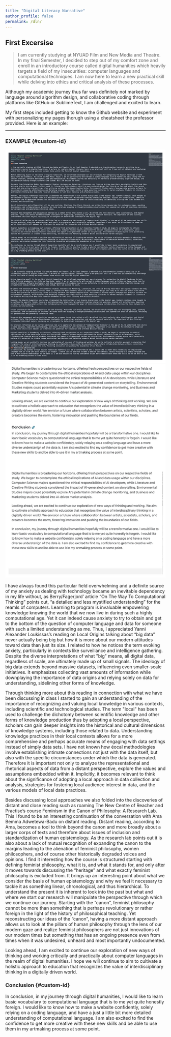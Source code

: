```yaml
---
title: "Digital Literacy Narrative"
author_profile: false
permalink: /dln/
---
```

## First Excersise

> I am currently studying at NYUAD Film and New Media and Theatre. In my final Semester, I decided to step out of my comfort zone and enroll in an introductory course called digital humanities which heavily targets a field of my insecurities: computer languages and computational techniques. I am now here to learn a new practical skill while delving into ethics and critical analysis of these processes. 

Although my academic journey thus far was definitely not marked by language around algorithm design, and collaborative coding through platforms like GitHub or SublimeText, I am challenged and excited to learn.

My first steps included getting to know the Github website and experiment with personalizing my pages thorugh using a cheatsheet the professor provided. Here is an example:

---
### EXAMPLE {#custom-id}

![Adding Heading ID](/assets/images/collage1.jpg)
![Adding Heading ID](/assets/images/collage2.jpg)




I have always found this particular field overwhelming and a definite source of my anxiety as dealing with technology became an inevitable dependency in my life without, as Berry/Fagerjord’ article “On The Way To Computational Thinking” points out, “a detailed and less mystified understanding” for the reamls of computers. Learning to program is invaluable empowering knowledge knowing the world that we now live in during such a highly computational age. Yet it can indeed cause anxiety to try to obtain and get to the bottom of the question of computer language and data for someone with such a limited understanding as me. Thus, I appreciated Yanni Alexander Loukissas’s reading on Local Origins talking about “big data” never actually being big but how it is more about our modern attitudes toward data than just its size. I related to how he notices the term evoking anxiety, particularly in contexts like surveillance and intelligence gathering. Despite the diverse interpretations of what "big" means, all digital data, regardless of scale, are ultimately made up of small signals. The ideology of big data extends beyond massive datasets, influencing even smaller-scale initiatives. It emphasizes collecting vast amounts of information while downplaying the importance of data origins and relying solely on data for understanding, sidelining other forms of knowledge.

Through thinking more about this reading in connection with what we have been discussing in class I started to gain an understanding of the importance of recognizing and valuing local knowledge in various contexts, including scientific and technological studies. The term "local" has been used to challenge the dichotomy between scientific knowledge and other forms of knowledge production thus by adopting a local perspective, scholars can gain deeper insights into the historical and cultural dimensions of knowledge systems, including those related to data. Understanding knowledge practices in their local contexts allows for a more comprehensive and perhaps accurate means of engaging with data settings instead
of simply data sets. I have not known how éocal methodologies involve establishing intimate connections not just with the data itself, but also with the specific circumstances under which the data is generated. Therefore it is important not only to analyze the representational and rhetorical aspects of data from a distant perspective, explore the values and assumptions embedded within it. Implicitly, it becomes relevant to think about the significance of adopting a local approach in data collection and analysis, strategies for fostering local audience interest in data, and the various models of local data practices.

Besides discussing local approaches we also folded into the discoveries of distant and close reading such as roaming The New Centre of Reacher and Practise’s course Feminism in the Canon of Philosophy: A Research Lab. This I found to be an interesting continuation of the conversation with Ama Bemma Adwetewa-Badu on distant reading. Distant reading, according to Ama, becomes a tool to think beyond the canon and more broadly about a larger corps of texts and therefore about issues of inclusion and standardization of human epistemology. As the research lab points out it is also about a lack of mutual recognition of expanding the canon to the margins leading to the alienation of feminist philosophy, women philosophers, and of course other historically degraded voices and opinions. I find it interesting how the course is structured starting with defining feminist philosophy, what it is, and what it stands for, and only after it moves towards discussing the “heritage” and what exactly feminist philosophy is excluded from. It brings up an interesting point about what we consider the basis of human epistemology and why we feel it necessary to tackle it as something linear, chronological, and thus hierarchical. To understand the present it is inherent to look into the past but what and where we start our research will manipulate the perspective through which we continue our journey. Starting with the “canon”, feminist philosophy cannot be more than something that is perhaps revolutionary or rather foreign in the light of the history of philosophical teaching. Yet reconstructing our ideas of the “canon”, having a more distant approach allows us to look at the pillars of human philosophy through the lens of our modern gaze and realize feminist philosophers are not just innovations of our modern times but something that has an ongoing presence even from times when it was undesired, unheard and most importantly undocumented. 




Looking ahead, I  am excited to continue our exploration of new ways of thinking and working critically and practically about computer languages in the realm of digital humanities. I hope we will continue to aim to cultivate a holistic approach to education that recognizes the value of interdisciplinary thinking in a digitally driven world.

### Conclusion {#custom-id}
In conclusion, in my journey through digital humanities, I would like to learn basic vocabulary to computational language that is to me yet quite honestly foreign. I would like to know how to make a website confidently, solely relying on a coding language, and have a just a little bit more detailed understanding of computational language. I am also excited to find the confidence to get more creative with these new skills and be able to use them in my artmaking process at some point.
 

